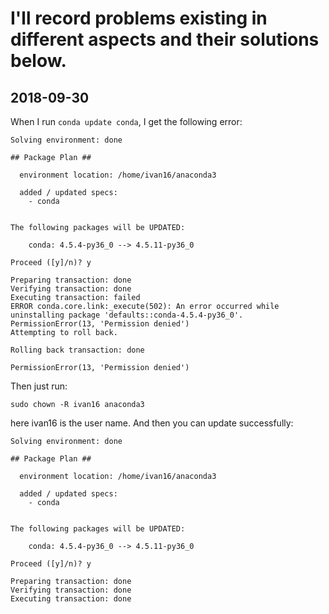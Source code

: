 # I'll record problems existing in different aspects and their solutions below.

## 2018-09-30
When I run `conda update conda`, I get the following error:
```
Solving environment: done

## Package Plan ##

  environment location: /home/ivan16/anaconda3

  added / updated specs: 
    - conda


The following packages will be UPDATED:

    conda: 4.5.4-py36_0 --> 4.5.11-py36_0

Proceed ([y]/n)? y

Preparing transaction: done
Verifying transaction: done
Executing transaction: failed
ERROR conda.core.link:_execute(502): An error occurred while uninstalling package 'defaults::conda-4.5.4-py36_0'.
PermissionError(13, 'Permission denied')
Attempting to roll back.

Rolling back transaction: done

PermissionError(13, 'Permission denied')
```

Then just run:
```
sudo chown -R ivan16 anaconda3 
```
here ivan16 is the user name. And then you can update successfully:
```
Solving environment: done

## Package Plan ##

  environment location: /home/ivan16/anaconda3

  added / updated specs: 
    - conda


The following packages will be UPDATED:

    conda: 4.5.4-py36_0 --> 4.5.11-py36_0

Proceed ([y]/n)? y

Preparing transaction: done
Verifying transaction: done
Executing transaction: done
```
